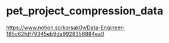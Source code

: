 # pet_project_compression_data
https://www.notion.so/korsak0v/Data-Engineer-185c62fdf79345eb9da9928356884ea0
